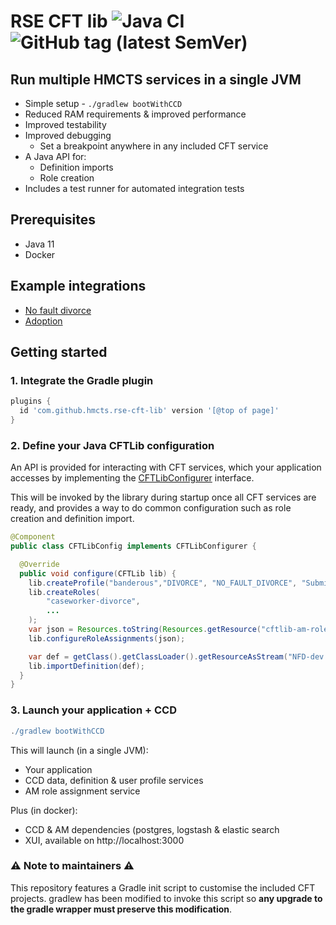 # RSE CFT lib ![Java CI](https://github.com/hmcts/rse-cft-lib/workflows/Java%20CI/badge.svg) ![GitHub tag (latest SemVer)](https://img.shields.io/github/v/tag/hmcts/rse-cft-lib?label=release)

## Run multiple HMCTS services in a single JVM

* Simple setup - ```./gradlew bootWithCCD```
* Reduced RAM requirements & improved performance
* Improved testability
* Improved debugging
  * Set a breakpoint anywhere in any included CFT service
* A Java API for:
  * Definition imports
  * Role creation
* Includes a test runner for automated integration tests


## Prerequisites

- Java 11
- Docker

## Example integrations

- [No fault divorce](https://github.com/hmcts/nfdiv-case-api)
- [Adoption](https://github.com/hmcts/adoption-cos-api)


## Getting started

### 1. Integrate the Gradle plugin

```gradle
plugins {
  id 'com.github.hmcts.rse-cft-lib' version '[@top of page]'
}
```

### 2. Define your Java CFTLib configuration

An API is provided for interacting with CFT services, which your application accesses by implementing the [CFTLibConfigurer](https://github.com/hmcts/rse-cft-lib/blob/main/lib/rse-cft-lib/src/main/java/uk/gov/hmcts/rse/ccd/lib/api/CFTLib.java) interface.

This will be invoked by the library during startup once all CFT services are ready, and provides a way to do common configuration such as role creation and definition import.

```java
@Component
public class CFTLibConfig implements CFTLibConfigurer {

  @Override
  public void configure(CFTLib lib) {
    lib.createProfile("banderous","DIVORCE", "NO_FAULT_DIVORCE", "Submitted");
    lib.createRoles(
        "caseworker-divorce",
        ...
    );
    var json = Resources.toString(Resources.getResource("cftlib-am-role-assignments.json"), StandardCharsets.UTF_8);
    lib.configureRoleAssignments(json);

    var def = getClass().getClassLoader().getResourceAsStream("NFD-dev.xlsx").readAllBytes();
    lib.importDefinition(def);
  }
}
```


### 3. Launch your application + CCD
```gradle
./gradlew bootWithCCD
```

This will launch (in a single JVM):

* Your application
* CCD data, definition & user profile services
* AM role assignment service

Plus (in docker):

* CCD & AM dependencies (postgres, logstash & elastic search
* XUI, available on http://localhost:3000


### :warning: Note to maintainers :warning:

This repository features a Gradle init script to customise the included CFT projects. gradlew has been modified to invoke this script so **any upgrade to the gradle wrapper must preserve this modification**.
